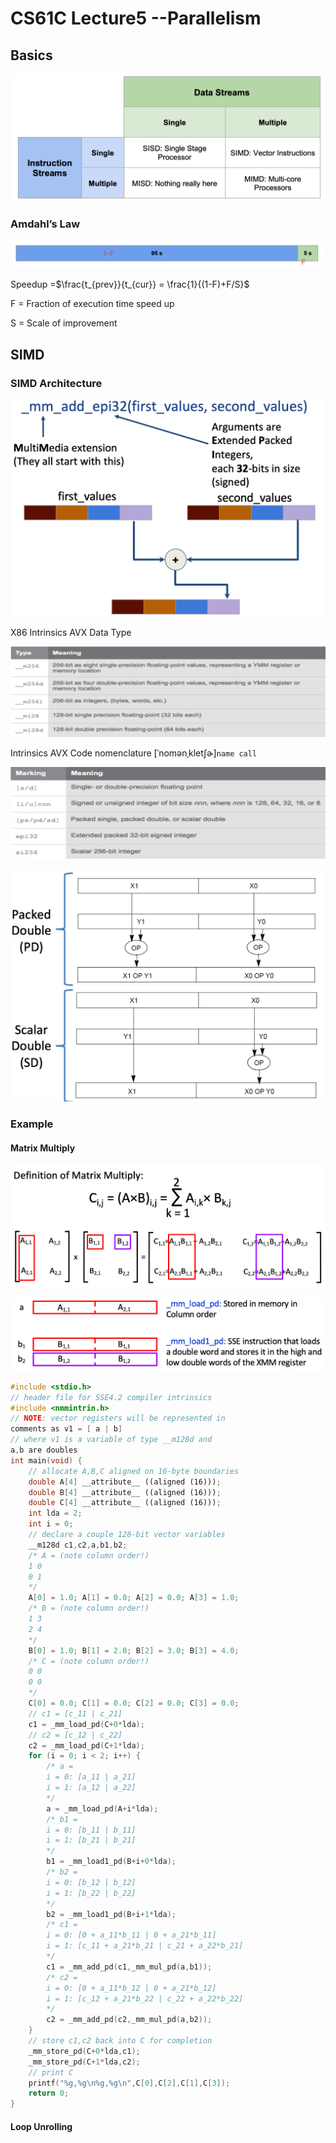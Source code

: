 # CS61C Lecture5 --Parallelism

## Basics

![](https://raw.githubusercontent.com/zxc2012/image/main/20220428200039.png)

### Amdahl’s Law

![](https://raw.githubusercontent.com/zxc2012/image/main/20220428200528.png)

Speedup =$\frac{t_{prev}}{t_{cur}} = \frac{1}{(1-F)+F/S}$

F = Fraction of execution time speed up

S = Scale of improvement

## SIMD

### SIMD Architecture

![](https://raw.githubusercontent.com/zxc2012/image/main/20220505211439.png)

X86 Intrinsics AVX Data Type

![](https://raw.githubusercontent.com/zxc2012/image/main/20220505211808.png)

Intrinsics AVX Code nomenclature [ˈnomənˌkletʃɚ]`name call`

![](https://raw.githubusercontent.com/zxc2012/image/main/20220505212039.png)

![](https://raw.githubusercontent.com/zxc2012/image/main/20220505212550.png)

### Example

#### Matrix Multiply

![](https://raw.githubusercontent.com/zxc2012/image/main/20220505213302.png)

![](https://raw.githubusercontent.com/zxc2012/image/main/20220505214347.png)

```cpp
#include <stdio.h>
// header file for SSE4.2 compiler intrinsics
#include <nmmintrin.h>
// NOTE: vector registers will be represented in
comments as v1 = [ a | b]
// where v1 is a variable of type __m128d and
a,b are doubles
int main(void) {
    // allocate A,B,C aligned on 16-byte boundaries
    double A[4] __attribute__ ((aligned (16)));
    double B[4] __attribute__ ((aligned (16)));
    double C[4] __attribute__ ((aligned (16)));
    int lda = 2;
    int i = 0;
    // declare a couple 128-bit vector variables
    __m128d c1,c2,a,b1,b2;
    /* A = (note column order!)
    1 0
    0 1
    */
    A[0] = 1.0; A[1] = 0.0; A[2] = 0.0; A[3] = 1.0;
    /* B = (note column order!)
    1 3
    2 4
    */
    B[0] = 1.0; B[1] = 2.0; B[2] = 3.0; B[3] = 4.0;
    /* C = (note column order!)
    0 0
    0 0
    */
    C[0] = 0.0; C[1] = 0.0; C[2] = 0.0; C[3] = 0.0;
    // c1 = [c_11 | c_21]
    c1 = _mm_load_pd(C+0*lda);
    // c2 = [c_12 | c_22]
    c2 = _mm_load_pd(C+1*lda);
    for (i = 0; i < 2; i++) {
        /* a =
        i = 0: [a_11 | a_21]
        i = 1: [a_12 | a_22]
        */
        a = _mm_load_pd(A+i*lda);
        /* b1 =
        i = 0: [b_11 | b_11]
        i = 1: [b_21 | b_21]
        */
        b1 = _mm_load1_pd(B+i+0*lda);
        /* b2 =
        i = 0: [b_12 | b_12]
        i = 1: [b_22 | b_22]
        */
        b2 = _mm_load1_pd(B+i+1*lda);
        /* c1 =
        i = 0: [0 + a_11*b_11 | 0 + a_21*b_11]
        i = 1: [c_11 + a_21*b_21 | c_21 + a_22*b_21]
        */
        c1 = _mm_add_pd(c1,_mm_mul_pd(a,b1));
        /* c2 =
        i = 0: [0 + a_11*b_12 | 0 + a_21*b_12]
        i = 1: [c_12 + a_21*b_22 | c_22 + a_22*b_22]
        */
        c2 = _mm_add_pd(c2,_mm_mul_pd(a,b2));
    }
    // store c1,c2 back into C for completion
    _mm_store_pd(C+0*lda,c1);
    _mm_store_pd(C+1*lda,c2);
    // print C
    printf("%g,%g\n%g,%g\n",C[0],C[2],C[1],C[3]);
    return 0;
}
```

#### Loop Unrolling